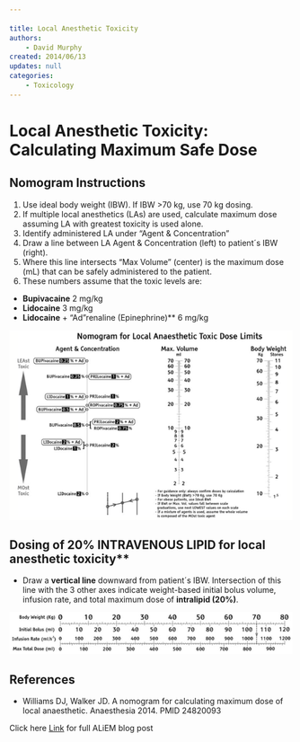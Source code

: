 ```yaml
---

title: Local Anesthetic Toxicity
authors:
    - David Murphy
created: 2014/06/13
updates: null
categories:
    - Toxicology
---
```


# Local Anesthetic Toxicity: Calculating Maximum Safe Dose

## Nomogram Instructions

1. Use ideal body weight (IBW). If IBW >70 kg, use 70 kg dosing.
2. If multiple local anesthetics (LAs) are used, calculate maximum dose assuming LA with greatest toxicity is used alone.
3. Identify administered LA under “Agent & Concentration”
4. Draw a line between LA Agent & Concentration (left) to patient´s IBW (right).
5. Where this line intersects “Max Volume” (center) is the maximum dose (mL) that can be safely administered to the patient.
6. These numbers assume that the toxic levels are:

- **<span class="drug">Bupivacaine</span>** 2 mg/kg
- **<span class="drug">Lidocaine</span>** 3 mg/kg
- **<span class="drug">Lidocaine</span>** + “Ad”renaline (<span class="drug">Epinephrine</span>)\*\* 6 mg/kg

![](image-1.png)

## Dosing of 20% INTRAVENOUS LIPID for local anesthetic toxicity\*\*

- Draw a **vertical line** downward from patient´s IBW. Intersection of this line with the 3 other axes indicate weight-based initial bolus volume, infusion rate, and total maximum dose of **<span class="drug">intralipid (20%)</span>**.

![](image-2.png)

## References

- Williams DJ, Walker JD. A nomogram for calculating maximum dose of local anaesthetic. Anaesthesia 2014. PMID 24820093

Click here [Link](https://www.aliem.com/2014/pv-card-local-anesthetic-toxicity-calculations/) for full ALiEM blog post
